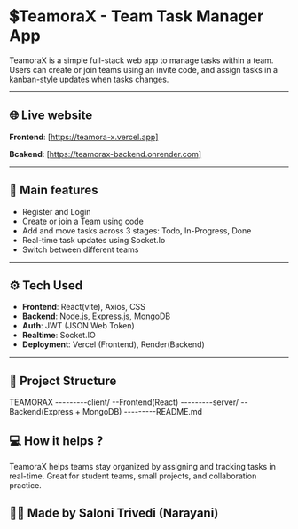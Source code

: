 # 💲TeamoraX - Team Task Manager App

TeamoraX is a simple full-stack web app to manage tasks within a team. Users can create or join teams using an invite code, and assign tasks in a kanban-style updates when tasks changes.

---

## 🌐 Live website

**Frontend**: [https://teamora-x.vercel.app]

**Bcakend**: [https://teamorax-backend.onrender.com]

---

## 🔑 Main features

- Register and Login
- Create or join a Team using code 
- Add and move tasks across 3 stages: Todo, In-Progress, Done
- Real-time task updates using Socket.Io
- Switch between different teams

---

## ⚙️ Tech Used

- **Frontend**: React(vite), Axios, CSS
- **Backend**: Node.js, Express.js, MongoDB
- **Auth**: JWT (JSON Web Token)
- **Realtime**: Socket.IO
- **Deployment**: Vercel (Frontend), Render(Backend)

---

## 📁 Project Structure

TEAMORAX ---------client/ --Frontend(React)
         ---------server/ --Backend(Express + MongoDB)
         ---------README.md


## 💻 How it helps ?

TeamoraX helps teams stay organized by assigning and tracking tasks in real-time. Great for student teams, small projects, and collaboration practice.


## 👩🏻 Made by Saloni Trivedi (Narayani)
